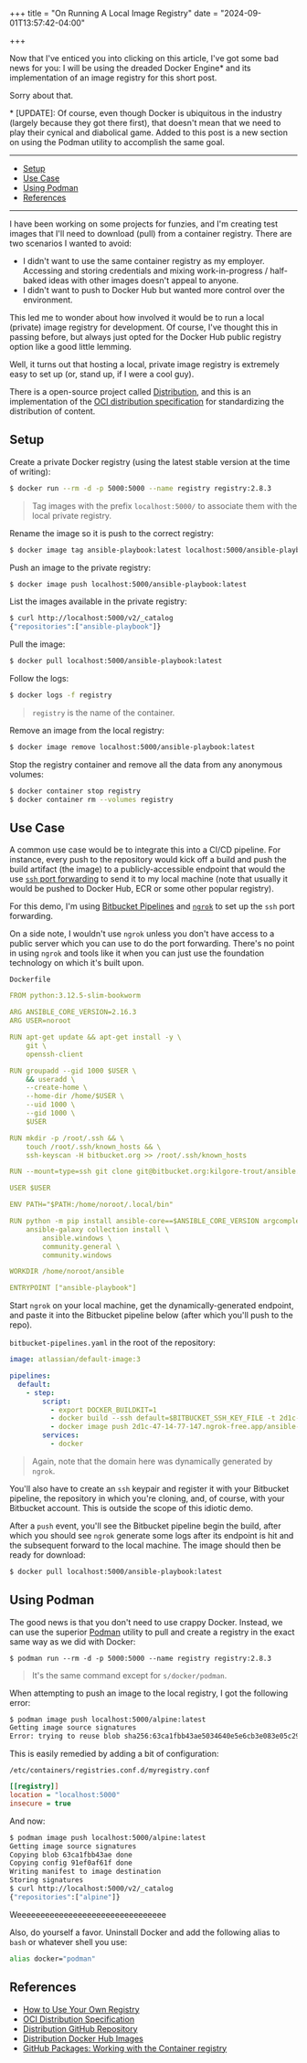 +++
title = "On Running A Local Image Registry"
date = "2024-09-01T13:57:42-04:00"

+++

Now that I've enticed you into clicking on this article, I've got some bad news for you: I will be using the dreaded Docker Engine* and its implementation of an image registry for this short post.

Sorry about that.

\* [UPDATE]: Of course, even though Docker is ubiquitous in the industry (largely because they got there first), that doesn't mean that we need to play their cynical and diabolical game.  Added to this post is a new section on using the Podman utility to accomplish the same goal.

---

- [Setup](#setup)
- [Use Case](#use-case)
- [Using Podman](#using-podman)
- [References](#references)

---

I have been working on some projects for funzies, and I'm creating test images that I'll need to download (pull) from a container registry.  There are two scenarios I wanted to avoid:

- I didn't want to use the same container registry as my employer.  Accessing and storing credentials and mixing work-in-progress / half-baked ideas with other images doesn't appeal to anyone.
- I didn't want to push to Docker Hub but wanted more control over the environment.

This led me to wonder about how involved it would be to run a local (private) image registry for development.  Of course, I've thought this in passing before, but always just opted for the Docker Hub public registry option like a good little lemming.

Well, it turns out that hosting a local, private image registry is extremely easy to set up (or, stand up, if I were a cool guy).

There is a open-source project called [Distribution], and this is an implementation of the [OCI distribution specification] for standardizing the distribution of content.

## Setup

Create a private Docker registry (using the latest stable version at the time of writing):

```bash
$ docker run --rm -d -p 5000:5000 --name registry registry:2.8.3
```

> Tag images with the prefix `localhost:5000/` to associate them with the local private registry.

Rename the image so it is push to the correct registry:

```bash
$ docker image tag ansible-playbook:latest localhost:5000/ansible-playbook:latest
```

Push an image to the private registry:

```bash
$ docker image push localhost:5000/ansible-playbook:latest
```

List the images available in the private registry:

```bash
$ curl http://localhost:5000/v2/_catalog
{"repositories":["ansible-playbook"]}
```

Pull the image:

```bash
$ docker pull localhost:5000/ansible-playbook:latest
```

Follow the logs:

```bash
$ docker logs -f registry
```

> `registry` is the name of the container.

Remove an image from the local registry:

```bash
$ docker image remove localhost:5000/ansible-playbook:latest
```

Stop the registry container and remove all the data from any anonymous volumes:

```bash
$ docker container stop registry
$ docker container rm --volumes registry
```

## Use Case

A common use case would be to integrate this into a CI/CD pipeline.  For instance, every push to the repository would kick off a build and push the build artifact (the image) to a publicly-accessible endpoint that would the use [`ssh` port forwarding] to send it to my local machine (note that usually it would be pushed to Docker Hub, ECR or some other popular registry).

For this demo, I'm using [Bitbucket Pipelines] and [`ngrok`] to set up the `ssh` port forwarding.

On a side note, I wouldn't use `ngrok` unless you don't have access to a public server which you can use to do the port forwarding.  There's no point in using `ngrok` and tools like it when you can just use the foundation technology on which it's built upon.

`Dockerfile`

```yaml
FROM python:3.12.5-slim-bookworm

ARG ANSIBLE_CORE_VERSION=2.16.3
ARG USER=noroot

RUN apt-get update && apt-get install -y \
    git \
    openssh-client

RUN groupadd --gid 1000 $USER \
    && useradd \
    --create-home \
    --home-dir /home/$USER \
    --uid 1000 \
    --gid 1000 \
    $USER

RUN mkdir -p /root/.ssh && \
    touch /root/.ssh/known_hosts && \
    ssh-keyscan -H bitbucket.org >> /root/.ssh/known_hosts

RUN --mount=type=ssh git clone git@bitbucket.org:kilgore-trout/ansible.git /home/$USER/ansible

USER $USER

ENV PATH="$PATH:/home/noroot/.local/bin"

RUN python -m pip install ansible-core==$ANSIBLE_CORE_VERSION argcomplete boto3 pywinrm && \
    ansible-galaxy collection install \
        ansible.windows \
        community.general \
        community.windows

WORKDIR /home/noroot/ansible

ENTRYPOINT ["ansible-playbook"]
```

Start `ngrok` on your local machine, get the dynamically-generated endpoint, and paste it into the Bitbucket pipeline below (after which you'll push to the repo).

`bitbucket-pipelines.yaml` in the root of the repository:

```yaml
image: atlassian/default-image:3

pipelines:
  default:
    - step:
        script:
          - export DOCKER_BUILDKIT=1
          - docker build --ssh default=$BITBUCKET_SSH_KEY_FILE -t 2d1c-47-14-77-147.ngrok-free.app/ansible-playbook .
          - docker image push 2d1c-47-14-77-147.ngrok-free.app/ansible-playbook
        services:
          - docker

```

> Again, note that the domain here was dynamically generated by `ngrok`.

You'll also have to create an `ssh` keypair and register it with your Bitbucket pipeline, the repository in which you're cloning, and, of course, with your Bitbucket account.  This is outside the scope of this idiotic demo.

After a `push` event, you'll see the Bitbucket pipeline begin the build, after which you should see `ngrok` generate some logs after its endpoint is hit and the subsequent forward to the local machine.  The image should then be ready for download:

```bash
$ docker pull localhost:5000/ansible-playbook:latest
```

## Using Podman

The good news is that you don't need to use crappy Docker.  Instead, we can use the superior [Podman] utility to pull and create a registry in the exact same way as we did with Docker:

```
$ podman run --rm -d -p 5000:5000 --name registry registry:2.8.3
```

> It's the same command except for `s/docker/podman`.

When attempting to push an image to the local registry, I got the following error:

```bash
$ podman image push localhost:5000/alpine:latest
Getting image source signatures
Error: trying to reuse blob sha256:63ca1fbb43ae5034640e5e6cb3e083e05c290072c5366fcaa9d62435a4cced85 at destination: pinging container registry localhost:5000: Get "https://localhost:5000/v2/": http: server gave HTTP response to HTTPS client
```

This is easily remedied by adding a bit of configuration:

`/etc/containers/registries.conf.d/myregistry.conf`

```ini
[[registry]]
location = "localhost:5000"
insecure = true
```

And now:

```bash
$ podman image push localhost:5000/alpine:latest
Getting image source signatures
Copying blob 63ca1fbb43ae done
Copying config 91ef0af61f done
Writing manifest to image destination
Storing signatures
$ curl http://localhost:5000/v2/_catalog
{"repositories":["alpine"]}
```

Weeeeeeeeeeeeeeeeeeeeeeeeeeeeeeee

Also, do yourself a favor.  Uninstall Docker and add the following alias to `bash` or whatever shell you use:

```bash
alias docker="podman"
```

## References

- [How to Use Your Own Registry](https://www.docker.com/blog/how-to-use-your-own-registry-2/)
- [OCI Distribution Specification](https://github.com/opencontainers/distribution-spec)
- [Distribution GitHub Repository](https://github.com/distribution/distribution)
- [Distribution Docker Hub Images](https://hub.docker.com/_/registry)
- [GitHub Packages: Working with the Container registry](https://docs.github.com/en/packages/working-with-a-github-packages-registry/working-with-the-container-registry)

[Distribution]: https://github.com/distribution/distribution
[Distribution Registry]: https://distribution.github.io/distribution/
[OCI distribution specification]: https://github.com/opencontainers/distribution-spec
[`ssh` port forwarding]: /2018/08/24/on-ssh-port-forwarding/
[Bitbucket Pipelines]: https://support.atlassian.com/bitbucket-cloud/docs/get-started-with-bitbucket-pipelines/
[`ngrok`]: https://ngrok.com/
[Podman]: https://podman.io/

<!--
```bash
$ DOCKER_BUILDKIT=1 docker build --ssh default=$SSH_AUTH_SOCK -t localhost:5000/ansible-playbook .
$ docker run --rm localhost:5000/ansible-playbook -i inventory/infratest1_verisource_useast1.yml playbooks/iis_fileserver_atlas/main.yml
$ docker run --rm localhost:5000/ansible-playbook -i inventory/infratest1_verisource_useast1.yml playbooks/scheduled_tasks/export_scheduled_tasks.yml
# https://support.atlassian.com/bitbucket-cloud/docs/run-docker-commands-in-bitbucket-pipelines/
# https://community.atlassian.com/t5/Bitbucket-questions/Using-docker-compose-build-ssh-with-BuildKit-when-mount-type-ssh/qaq-p/2343556
```
-->


